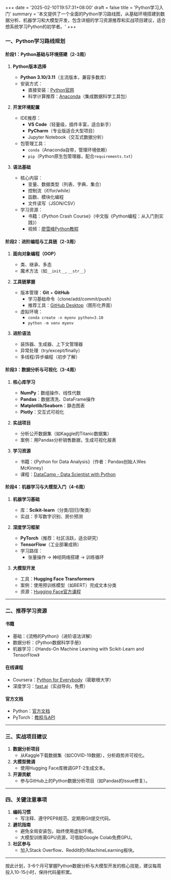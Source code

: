 +++
date = '2025-02-10T19:57:31+08:00'
draft = false
title = 'Python学习入门'
summary = '本文提供了一个全面的Python学习路线图，从基础环境搭建到数据分析、机器学习和大模型开发，包含详细的学习资源推荐和实战项目建议，适合想系统学习Python的初学者。'
+++

### **一、Python学习路线规划**
#### **阶段1：Python基础与环境搭建（2-3周）**
1. **Python版本选择**
   - **Python 3.10/3.11**（主流版本，兼容多数库）
   - 安装方式：
     - 直接安装：[Python官网](https://www.python.org/)
     - 科学计算推荐：[Anaconda](https://www.anaconda.com/)（集成数据科学工具包）

2. **开发环境配置**
   - IDE推荐：
     - **VS Code**（轻量级，插件丰富，适合新手）
     - **PyCharm**（专业版适合大型项目）
     - Jupyter Notebook（交互式数据分析）
   - 包管理工具：
     - `conda`（Anaconda自带，管理环境依赖）
     - `pip`（Python原生包管理器，配合`requirements.txt`）

3. **语法基础**
   - 核心内容：
     - 变量、数据类型（列表、字典、集合）
     - 控制流（if/for/while）
     - 函数、模块化编程
     - 文件读写（JSON/CSV）
   - 学习资源：
     - 书籍：《Python Crash Course》（中文版《Python编程：从入门到实践》）
     - 视频：[廖雪峰Python教程](https://www.liaoxuefeng.com/wiki/1016959663602400)

#### **阶段2：进阶编程与工具链（2-3周）**
1. **面向对象编程（OOP）**
   - 类、继承、多态
   - 魔术方法（如`__init__`, `__str__`）

2. **工具链掌握**
   - 版本管理：**Git** + **GitHub**
     - 学习基础命令（clone/add/commit/push）
     - 推荐工具：[GitHub Desktop](https://desktop.github.com/)（图形化界面）
   - 虚拟环境：
     - `conda create -n myenv python=3.10`
     - `python -m venv myenv`

3. **进阶语法**
   - 装饰器、生成器、上下文管理器
   - 异常处理（try/except/finally）
   - 多线程/异步编程（初步了解）

#### **阶段3：数据分析与可视化（3-4周）**
1. **核心库学习**
   - **NumPy**：数组操作、线性代数
   - **Pandas**：数据清洗、DataFrame操作
   - **Matplotlib/Seaborn**：静态图表
   - **Plotly**：交互式可视化

2. **实战项目**
   - 分析公开数据集（如Kaggle的Titanic数据集）
   - 案例：用Pandas分析销售数据，生成可视化报表

3. **学习资源**
   - 书籍：《Python for Data Analysis》（作者：Pandas创始人Wes McKinney）
   - 课程：[DataCamp - Data Scientist with Python](https://www.datacamp.com/)

#### **阶段4：机器学习与大模型入门（4-6周）**
1. **机器学习基础**
   - 库：**Scikit-learn**（分类/回归/聚类）
   - 实战：手写数字识别、房价预测

2. **深度学习框架**
   - **PyTorch**（推荐：社区活跃，适合研究）
   - **TensorFlow**（工业部署成熟）
   - 学习路径：
     - 张量操作 → 神经网络搭建 → 训练循环

3. **大模型开发**
   - 工具：**Hugging Face Transformers**
   - 案例：使用预训练模型（如BERT）完成文本分类
   - 资源：[Hugging Face官方课程](https://huggingface.co/learn)

---

### **二、推荐学习资源**
#### **书籍**
- 基础：《流畅的Python》（进阶语法详解）
- 数据分析：《Python数据科学手册》
- 机器学习：《Hands-On Machine Learning with Scikit-Learn and TensorFlow》

#### **在线课程**
- Coursera：[Python for Everybody](https://www.coursera.org/specializations/python)（密歇根大学）
- 深度学习：[fast.ai](https://www.fast.ai/)（实战导向，免费）

#### **官方文档**
- Python：[官方文档](https://docs.python.org/3/)
- PyTorch：[教程与API](https://pytorch.org/tutorials/)

---

### **三、实战项目建议**
1. **数据分析项目**
   - 从Kaggle下载数据集（如COVID-19数据），分析趋势并可视化。
2. **大模型微调**
   - 使用Hugging Face库微调GPT-2生成文本。
3. **开源贡献**
   - 参与GitHub上的Python数据分析项目（如Pandas的Issue修复）。

---

### **四、关键注意事项**
1. **编码习惯**
   - 写注释、遵守PEP8规范、定期用Git提交代码。
2. **避坑指南**
   - 避免全局安装包，始终使用虚拟环境。
   - 大模型训练需GPU资源，可借助Google Colab免费GPU。
3. **社区参与**
   - 加入Stack Overflow、Reddit的r/MachineLearning板块。

---

按此计划，3-6个月可掌握Python数据分析与大模型开发的核心技能，建议每周投入10-15小时，保持代码量积累。